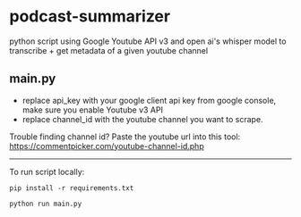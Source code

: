 # podcast-summarizer
 
python script using Google Youtube API v3 and open ai's whisper model to transcribe + get metadata of a given youtube channel

## main.py 
- replace api_key with your google client api key from google console, make sure you enable Youtube v3 API
- replace channel_id with the youtube channel you want to scrape.

Trouble finding channel id? Paste the youtube url into this tool: https://commentpicker.com/youtube-channel-id.php

-----------------------------------
To run script locally: 

`pip install -r requirements.txt`

`python run main.py`
